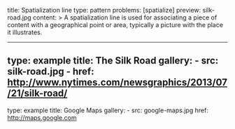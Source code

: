 title: Spatialization line
type: pattern
problems: [spatialize]
preview: silk-road.jpg
content: >
    A spatialization line is used for associating a piece of content with a geographical point or area, typically a picture with the place it illustrates.
    
---
type: example
title: The Silk Road
gallery:
    - src: silk-road.jpg
    - href: http://www.nytimes.com/newsgraphics/2013/07/21/silk-road/
---
type: example
title: Google Maps
gallery:
    - src: google-maps.jpg
      href: http://maps.google.com